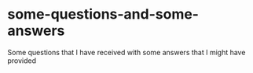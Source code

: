 # some-questions-and-some-answers
Some questions that I have received with some answers that I might have provided
